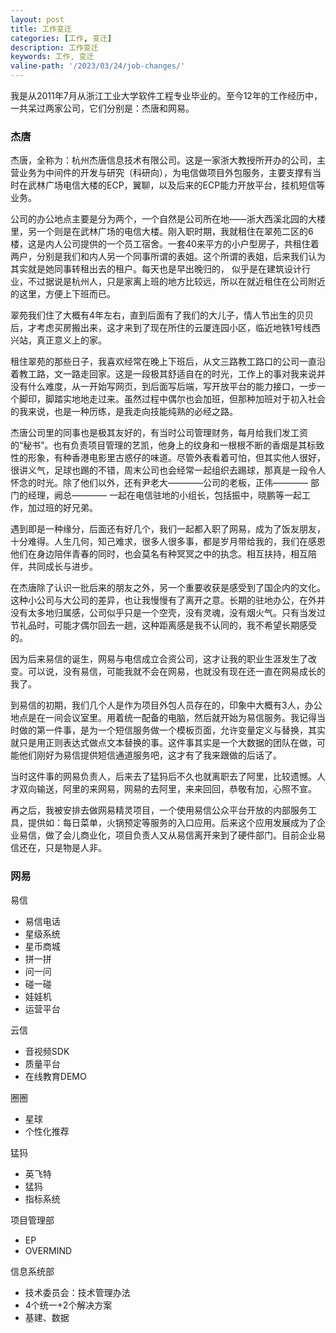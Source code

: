 ```yaml
---
layout: post
title: 工作变迁
categories: [工作, 变迁]
description: 工作变迁
keywords: 工作, 变迁
valine-path: '/2023/03/24/job-changes/'
---
```


我是从2011年7月从浙江工业大学软件工程专业毕业的。至今12年的工作经历中，一共呆过两家公司，它们分别是：杰唐和网易。

### 杰唐

杰唐，全称为：杭州杰唐信息技术有限公司。这是一家浙大教授所开办的公司，主营业务为中间件的开发与研究（科研向），为电信做项目外包服务，主要支撑有当时在武林广场电信大楼的ECP，翼聊，以及后来的ECP能力开放平台，挂机短信等业务。

公司的办公地点主要是分为两个，一个自然是公司所在地——浙大西溪北园的大楼里，另一个则是在武林广场的电信大楼。刚入职时期，我就租住在翠苑二区的6楼，这是内人公司提供的一个员工宿舍。一套40来平方的小户型房子，共租住着两户，分别是我们和内人另一个同事所谓的表姐。这个所谓的表姐，后来我们认为其实就是她同事转租出去的租户。每天也是早出晚归的， 似乎是在建筑设计行业，不过据说是杭州人，只是家离上班的地方比较远，所以在就近租住在公司附近的这里，方便上下班而已。

翠苑我们住了大概有4年左右，直到后面有了我们的大儿子，情人节出生的贝贝后，才考虑买房搬出来，这才来到了现在所住的云厦连园小区，临近地铁1号线西兴站，真正意义上的家。

租住翠苑的那些日子，我喜欢经常在晚上下班后，从文三路教工路口的公司一直沿着教工路，文一路走回家。这是一段极其舒适自在的时光，工作上的事对我来说并没有什么难度，从一开始写网页，到后面写后端，写开放平台的能力接口，一步一个脚印，脚踏实地地走过来。虽然过程中偶尔也会加班，但那种加班对于初入社会的我来说，也是一种历练，是我走向技能纯熟的必经之路。

杰唐公司里的同事也是极其友好的，有当时公司管理财务，每月给我们发工资的“秘书”。也有负责项目管理的艺凯，他身上的纹身和一根根不断的香烟是其标致性的形象，有种香港电影里古惑仔的味道。尽管外表看着可怕，但其实他人很好，很讲义气，足球也踢的不错，周末公司也会经常一起组织去踢球，那真是一段令人怀念的时光。除了他们以外，还有尹老大————公司的老板，正伟———— 部门的经理，阙总———— 一起在电信驻地的小组长，包括振中，晓鹏等一起工作，加过班的好兄弟。

遇到即是一种缘分，后面还有好几个，我们一起都入职了网易，成为了饭友朋友，十分难得。人生几何，知己难求，很多人很多事，都是岁月带给我的，我们在感恩他们在身边陪伴青春的同时，也会莫名有种冥冥之中的执念。相互扶持，相互陪伴，共同成长与进步。

在杰唐除了认识一批后来的朋友之外，另一个重要收获是感受到了国企内的文化。这种小公司与大公司的差异，也让我慢慢有了离开之意。长期的驻地办公，在外并没有太多地归属感，公司似乎只是一个空壳，没有灵魂，没有烟火气。只有当发过节礼品时，可能才偶尔回去一趟，这种距离感是我不认同的，我不希望长期感受的。

因为后来易信的诞生，网易与电信成立合资公司，这才让我的职业生涯发生了改变。可以说，没有易信，可能我就不会在网易，也就没有现在还一直在网易成长的我了。

到易信的初期，我们几个人是作为项目外包人员存在的，印象中大概有3人，办公地点是在一间会议室里。用着统一配备的电脑，然后就开始为易信服务。我记得当时做的第一件事，是为一个短信服务做一个模板页面，允许变量定义与替换，其实就只是用正则表达式做点文本替换的事。这件事其实是一个大数据的团队在做，可能他们刚好为易信提供短信通道服务吧，这才有了我来跟做的后话了。

当时这件事的网易负责人，后来去了猛犸后不久也就离职去了阿里，比较遗憾。人才双向输送，阿里的来网易，网易的去阿里，来来回回，恭敬有加，心照不宣。

再之后，我被安排去做网易精灵项目，一个使用易信公众平台开放的内部服务工具，提供如：每日菜单，火锅预定等服务的入口应用。后来这个应用发展成为了企业易信，做了会儿商业化，项目负责人又从易信离开来到了硬件部门。目前企业易信还在，只是物是人非。

### 网易

易信
- 易信电话
- 星级系统
- 星币商城
- 拼一拼
- 问一问
- 碰一碰
- 娃娃机
- 运营平台

云信
- 音视频SDK
- 质量平台
- 在线教育DEMO

圈圈
- 星球
- 个性化推荐

猛犸
- 英飞特
- 猛犸
- 指标系统

项目管理部
- EP
- OVERMIND

信息系统部
- 技术委员会：技术管理办法
- 4个统一+2个解决方案
- 基建、数据